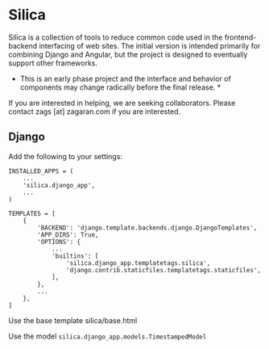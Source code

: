 # Silica

Silica is a collection of tools to reduce common code used in the frontend-backend interfacing of web sites.
The initial version is intended primarily for combining Django and Angular, but the project is designed to eventually support other frameworks.
* This is an early phase project and the interface and behavior of components may change radically before the final release. *

If you are interested in helping, we are seeking collaborators.  Please contact zags [at] zagaran.com if you are interested.

## Django

Add the following to your settings:

```
INSTALLED_APPS = (
    ...
    'silica.django_app',
    ...
)

TEMPLATES = [
    {
        'BACKEND': 'django.template.backends.django.DjangoTemplates',
        'APP_DIRS': True,
        'OPTIONS': {
            ...
            'builtins': [
                'silica.django_app.templatetags.silica',
                'django.contrib.staticfiles.templatetags.staticfiles',
            ],
        },
        ...
    },
]
```

Use the base template silica/base.html

Use the model `silica.django_app.models.TimestampedModel`
